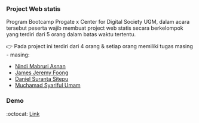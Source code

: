 ### Project Web statis
Program Bootcamp Progate x Center for Digital Society UGM, dalam acara tersebut peserta wajib membuat project web statis secara berkelompok yang terdiri dari 5 orang dalam batas waktu tertentu.

:point_right: Pada project ini terdiri dari 4 orang & setiap orang memiliki tugas masing - masing:
- [Nindi Mabruri Asnan](https://github.com/asnanun)
- [James Jeremy Foong](https://github.com/jamesjf7)
- [Daniel Suranta Sitepu](https://github.com/danielsitepu36)
- [Muchamad Syariful Umam](https://github.com/syarifulumam)

### Demo
:octocat: [Link](https://syarifulumam.github.io/progate-tim-a19/) 
